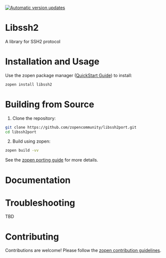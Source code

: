 [![Automatic version updates](https://github.com/ZOSOpenTools/libssh2port/actions/workflows/bump.yml/badge.svg)](https://github.com/ZOSOpenTools/libssh2port/actions/workflows/bump.yml)

# Libssh2

A library for SSH2 protocol

# Installation and Usage

Use the zopen package manager ([QuickStart Guide](https://zopen.community/#/Guides/QuickStart)) to install:
```bash
zopen install libssh2
```

# Building from Source

1. Clone the repository:
```bash
git clone https://github.com/zopencommunity/libssh2port.git
cd libssh2port
```
2. Build using zopen:
```bash
zopen build -vv
```

See the [zopen porting guide](https://zopen.community/#/Guides/Porting) for more details.

# Documentation


# Troubleshooting
TBD

# Contributing
Contributions are welcome! Please follow the [zopen contribution guidelines](https://github.com/zopencommunity/meta/blob/main/CONTRIBUTING.md).
